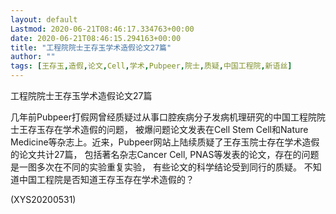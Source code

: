 ```yaml
---
layout: default
Lastmod: 2020-06-21T08:46:17.334763+00:00
date: 2020-06-21T08:46:15.294163+00:00
title: "工程院院士王存玉学术造假论文27篇"
author: ""
tags: [王存玉,造假,论文,Cell,学术,Pubpeer,院士,质疑,中国工程院,新语丝]
---
```


工程院院士王存玉学术造假论文27篇

几年前Pubpeer打假网曾经质疑过从事口腔疾病分子发病机理研究的中国工程院院士王存玉存在学术造假的问题， 被爆问题论文发表在Cell Stem Cell和Nature Medicine等杂志上。近来，Pubpeer网站上陆续质疑了王存玉院士存在学术造假的论文共计27篇， 包括著名杂志Cancer Cell, PNAS等发表的论文，存在的问题是一图多次在不同的实验重复实验， 有些论文的科学结论受到同行的质疑。 不知道中国工程院是否知道王存玉存在学术造假的？

(XYS20200531)

